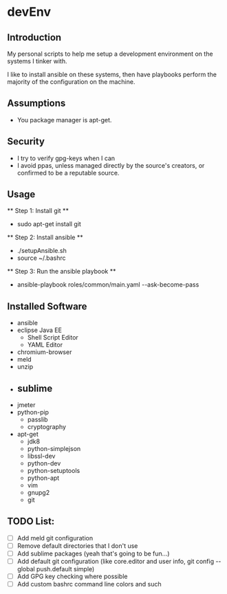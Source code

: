 # devEnv

## Introduction
My personal scripts to help me setup a development environment on the systems I tinker with.

I like to install ansible on these systems, then have playbooks perform the majority of the configuration on the machine.

## Assumptions
- You package manager is apt-get.

## Security
- I try to verify gpg-keys when I can
- I avoid ppas, unless managed directly by the source's creators, or confirmed to be a reputable source.

## Usage
** Step 1: Install git **
- sudo apt-get install git

** Step 2: Install ansible **
- ./setupAnsible.sh
- source ~/.bashrc

** Step 3: Run the ansible playbook **
- ansible-playbook roles/common/main.yaml --ask-become-pass

## Installed Software
- ansible
- eclipse Java EE
  - Shell Script Editor
  - YAML Editor
- chromium-browser
- meld
- unzip
- sublime
  -  
- jmeter
- python-pip
  - passlib
  - cryptography
- apt-get
  - jdk8
  - python-simplejson
  - libssl-dev
  - python-dev
  - python-setuptools
  - python-apt
  - vim
  - gnupg2
  - git

## TODO List:
- [ ] Add meld git configuration
- [ ] Remove default directories that I don't use
- [ ] Add sublime packages (yeah that's going to be fun...)
- [ ] Add default git configuration (like core.editor and user info, git config --global push.default simple)
- [ ] Add GPG key checking where possible
- [ ] Add custom bashrc command line colors and such
